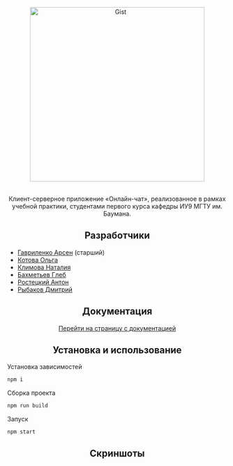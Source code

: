 <div align="center">
   <a href="https://github.com/webpack/webpack">
      <img width="400" src="https://image.ibb.co/nfm5vK/logo_full_black_blue.jpg" alt="Gist">
   </a>
   <br>
   <br>
   <p>
      Клиент-серверное приложение «Онлайн-чат», реализованное в рамках учебной практики, студентами первого курса кафедры ИУ9 МГТУ им. Баумана.
   </p>
</div>

<h2 align="center">Разработчики</h2>

* [Гавриленко Арсен](https://github.com/senya-g) (старший)
* [Котова Ольга](https://github.com/volhamster)
* [Климова Наталия](https://github.com/tataklim)
* [Бахметьев Глеб](https://github.com/sk8bored)
* [Ростецкий Антон](https://github.com/AntonRostetskiy)
* [Рыбаков Дмитрий](https://github.com/bulletmys)

<h2 align="center">Документация</h2>
<div align="center">
   <a href="https://bmstu-iu9.github.io/utp2018-1-chat">Перейти на страницу с документацией</a>
</div>

<h2 align="center">Установка и использование</h2>
Установка зависимостей

```bash
npm i
```

Сборка проекта
```bash
npm run build
```

Запуск
```bash
npm start
```

<h2 align="center">Скриншоты</h2>
<div align="center">
   <p><img src="https://image.ibb.co/dwSWkK/chat_m.jpg" alt=""></p>
</div>
